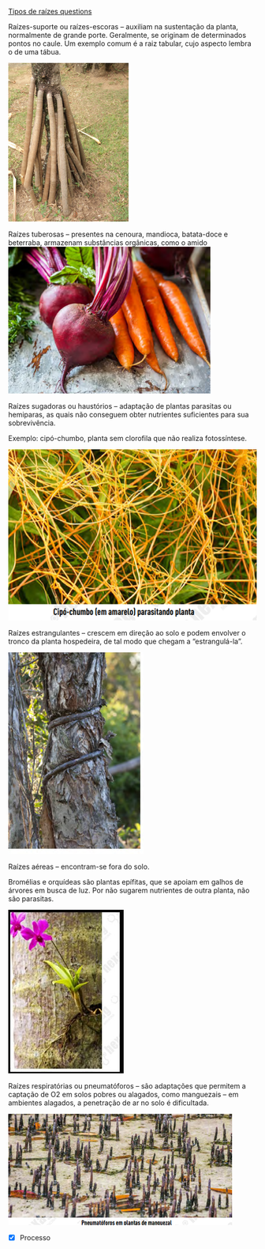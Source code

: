 [Tipos de raízes questions](Tipos%20de%20ra%C3%ADzes%20questions.md)

Raízes-suporte ou raízes-escoras – auxiliam na sustentação da planta, normalmente de grande porte. 
Geralmente, se originam de determinados pontos no caule. Um exemplo comum é a raiz tabular, cujo aspecto lembra o de uma tábua.

![](Imagens/paste-24696061952001.png)

Raízes tuberosas – presentes na cenoura, mandioca, batata-doce e beterraba, armazenam substâncias orgânicas, como o amido
![](Imagens/paste-24661702213633.png)

Raízes sugadoras ou haustórios – adaptação de plantas parasitas ou hemiparas, as quais não conseguem obter nutrientes suficientes para sua sobrevivência. 

Exemplo: cipó-chumbo, planta sem clorofila que não realiza fotossíntese. 

![](Imagens/paste-25074019074049.png)

Raízes estrangulantes – crescem em direção ao solo e podem envolver o tronco da planta hospedeira, de tal modo que chegam a “estrangulá-la”.

![](Imagens/paste-25108378812417.png)

Raízes aéreas – encontram-se fora do solo. 

Bromélias e orquídeas são plantas epífitas, que se apoiam em galhos de árvores em busca de luz. Por não sugarem nutrientes de outra planta, não são parasitas.

![](Imagens/paste-749aa4b3da0a4fe47c738bea43a5cd4e444556de.jpg)

Raízes respiratórias ou pneumatóforos – são adaptações que permitem a captação de O2 em solos pobres ou alagados, como manguezais – em ambientes alagados, a penetração de ar no solo é dificultada.

![](Imagens/paste-24726126723073.png)

- [x] Processo 
